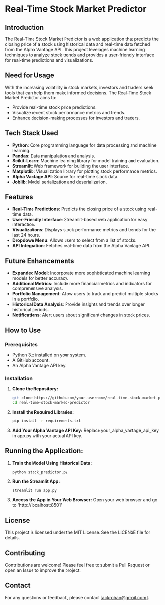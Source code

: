 # Real-Time Stock Market Predictor

## Introduction

The Real-Time Stock Market Predictor is a web application that predicts the closing price of a stock using historical data and real-time data fetched from the Alpha Vantage API. This project leverages machine learning techniques to analyze stock trends and provides a user-friendly interface for real-time predictions and visualizations.

## Need for Usage

With the increasing volatility in stock markets, investors and traders seek tools that can help them make informed decisions. The Real-Time Stock Market Predictor aims to:

- Provide real-time stock price predictions.
- Visualize recent stock performance metrics and trends.
- Enhance decision-making processes for investors and traders.

## Tech Stack Used

- **Python**: Core programming language for data processing and machine learning.
- **Pandas**: Data manipulation and analysis.
- **Scikit-Learn**: Machine learning library for model training and evaluation.
- **Streamlit**: Web framework for building the user interface.
- **Matplotlib**: Visualization library for plotting stock performance metrics.
- **Alpha Vantage API**: Source for real-time stock data.
- **Joblib**: Model serialization and deserialization.

## Features

- **Real-Time Predictions**: Predicts the closing price of a stock using real-time data.
- **User-Friendly Interface**: Streamlit-based web application for easy interaction.
- **Visualizations**: Displays stock performance metrics and trends for the last 24 hours.
- **Dropdown Menu**: Allows users to select from a list of stocks.
- **API Integration**: Fetches real-time data from the Alpha Vantage API.

## Future Enhancements

- **Expanded Model**: Incorporate more sophisticated machine learning models for better accuracy.
- **Additional Metrics**: Include more financial metrics and indicators for comprehensive analysis.
- **Portfolio Management**: Allow users to track and predict multiple stocks in a portfolio.
- **Historical Data Analysis**: Provide insights and trends over longer historical periods.
- **Notifications**: Alert users about significant changes in stock prices.

## How to Use

### Prerequisites

- Python 3.x installed on your system.
- A GitHub account.
- An Alpha Vantage API key.

### Installation

1. **Clone the Repository:**
   ```bash
   git clone https://github.com/your-username/real-time-stock-market-predictor.git
   cd real-time-stock-market-predictor
   ```

2. **Install the Required Libraries:**
   ```bash
   pip install -r requirements.txt
   ```

3. **Add Your Alpha Vantage API Key:**
   Replace your_alpha_vantage_api_key in app.py with your actual API key.

## Running the Application:

1. **Train the Model Using Historical Data:**
   ```bash
   python stock_predictor.py
   ```

2. **Run the Streamlit App:**
   ```bash
   streamlit run app.py
   ```

3. **Access the App in Your Web Browser:**
   Open your web browser and go to 'http://localhost:8501'


## License
This project is licensed under the MIT License. See the LICENSE file for details.

## Contributing
Contributions are welcome! Please feel free to submit a Pull Request or open an Issue to improve the project.

## Contact
For any questions or feedback, please contact [ackrohan@gmail.com].
